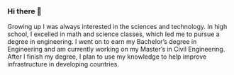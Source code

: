 ### Hi there 👋
Growing up I was always interested in the sciences and technology. In high school, I excelled in math and science classes, which led me to pursue a degree in engineering. I went on to earn my Bachelor’s degree in Engineering and am currently working on my Master’s in Civil Engineering. After I finish my degree, I plan to use my knowledge to help improve infrastructure in developing countries.
<!--
**sayendra99/sayendra99** is a ✨ _special_ ✨ repository because its `README.md` (this file) appears on your GitHub profile.

Here are some ideas to get you started:

- 🔭 I’m currently working on ...
- 🌱 I’m currently learning ...
- 👯 I’m looking to collaborate on ...
- 🤔 I’m looking for help with ...
- 💬 Ask me about ...
- 📫 How to reach me: ...
- 😄 Pronouns: ...
- ⚡ Fun fact: ...
-->
